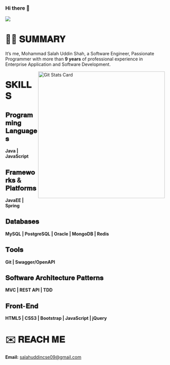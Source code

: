  <!-- <a href="https://app.daily.dev/salahuddin09"><img src="https://api.daily.dev/devcards/96814f8e32d64d80a05d74ef3c2787a4.png?r=1rx" width="400" align="right" alt="rony rony's Dev Card"/></a>
-->

### Hi there 👋
![](https://komarev.com/ghpvc/?username=salahuddin09&color=blue)
<!--
**salahuddin09/salahuddin09** is a ✨ _special_ ✨ repository because its `README.md` (this file) appears on your GitHub profile.

Here are some ideas to get you started:

- 🔭 I’m currently working on ...
- 🌱 I’m currently learning ...
- 👯 I’m looking to collaborate on ...
- 🤔 I’m looking for help with ...
- 💬 Ask me about ...
- 📫 How to reach me: ...
- 😄 Pronouns: ...
- ⚡ Fun fact: ...
-->


# 👨‍💻 𝐒𝐔𝐌𝐌𝐀𝐑𝐘

It’s me, Mohammad Salah Uddin Shah, a Software Engineer, Passionate Programmer with more than **9 years** of professional experience in Enterprise Application and Software Development.
<!--
𝐌𝐨𝐫𝐞𝐨𝐯𝐞𝐫, 𝐈 𝐡𝐚𝐯𝐞 𝐞𝐱𝐩𝐞𝐫𝐭𝐢𝐬𝐞 𝐢𝐧 𝐭𝐡𝐞 𝐟𝐨𝐥𝐥𝐨𝐰𝐢𝐧𝐠 𝐟𝐢𝐞𝐥𝐝𝐬:

<table border="0">
 <tr>
    <td><b style="font-size:30px">1. Clean Architecture</b></td>
    <td><b style="font-size:30px">2. Domain-Driven Design</b></td>
 </tr>
 <tr>
    <td><b style="font-size:30px">3. Event Driven Architecture</b></td>
    <td><b style="font-size:30px">4. Event Sourcing</b></td>
 </tr>
  <tr>
    <td><b style="font-size:30px">5. Cloud Functions</b></td>
    <td><b style="font-size:30px">6. Azure DevOps, CI/CD pipeline integration</b></td>
 </tr>
  <tr>
    <td><b style="font-size:30px">3. System Analyst</b></td>
    <td><b style="font-size:30px">4. Database Design</b></td>
 </tr>
</table>
-->
<img src="https://github-readme-stats.vercel.app/api?username=salahuddin09&&show_icons=true&title_color=ffffff&icon_color=bb2acf&text_color=daf7dc&bg_color=151515" width="400" align="right" alt="Git Stats Card"/>


# 𝐒𝐊𝐈𝐋𝐋𝐒

## 𝐏𝐫𝐨𝐠𝐫𝐚𝐦𝐦𝐢𝐧𝐠 𝐋𝐚𝐧𝐠𝐮𝐚𝐠𝐞𝐬
  **Java | JavaScript**  <!-- | TypeScript -->
  
## 𝐅𝐫𝐚𝐦𝐞𝐰𝐨𝐫𝐤𝐬 & 𝐏𝐥𝐚𝐭𝐟𝐨𝐫𝐦𝐬
**JavaEE | Spring**  <!--  | React -->
<!--
## 𝗖𝗹𝗼𝘂𝗱
**Microsoft Azure | Azure Functions | Azure CI/CD | Google Cloud | Google Cloud Functions | Google PubSub**
-->
## 𝐃𝐚𝐭𝐚𝐛𝐚𝐬𝐞𝐬
**MySQL | PostgreSQL | Oracle | MongoDB | Redis**
<!-- | MongoDB  | EventStoreDB** -->

## 𝐓𝐨𝐨𝐥𝐬
**Git | Swagger/OpenAPI**

## 𝐒𝐨𝐟𝐭𝐰𝐚𝐫𝐞 𝐀𝐫𝐜𝐡𝐢𝐭𝐞𝐜𝐭𝐮𝐫𝐞 𝐏𝐚𝐭𝐭𝐞𝐫𝐧𝐬
**MVC | REST API | TDD**  <!-- Microservice | CQRS and Event Sourcing |  Event Driven Architecture |  Domain Driven Design -->

## 𝐅𝐫𝐨𝐧𝐭-𝐄𝐧𝐝
**HTML5 | CSS3 | Bootstrap | JavaScript | jQuery**
<!--
## 𝐃𝐚𝐭𝐚 𝐒𝐭𝐫𝐮𝐜𝐭𝐮𝐫𝐞𝐬 𝐚𝐧𝐝 𝐀𝐥𝐠𝐨𝐫𝐢𝐭𝐡𝐦𝐬
**Regular HackerRank and LeetCode problems solver.**
-->
# ✉️ 𝐑𝐄𝐀𝐂𝐇 𝐌𝐄

 **Email:** salahuddincse09@gmail.com



